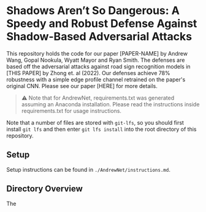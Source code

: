 # Shadows Aren’t So Dangerous: A Speedy and Robust Defense Against Shadow-Based Adversarial Attacks

This repository holds the code for our paper [PAPER-NAME] by Andrew Wang, Gopal Nookula, Wyatt Mayor and Ryan Smith.
The defenses are based off the adversarial attacks against road sign recognition models in [THIS PAPER] by Zhong et. al (2022). Our defenses achieve 78% robustness with a simple edge profile channel retrained on the paper's original CNN.
Please see our paper [HERE] for more details.

<!-- Each author's defense is in a folder in the format `{author_name}Net`, and instructions for running each defense can be found in `{author_name}Net/instructions.md`. Each folder also has `requirements.txt` which contain the dependencies needed. -->

> :warning: Note that for AndrewNet, requirements.txt was generated assuming an Anaconda installation. Please read the instructions inside requirements.txt for usage instructions.

Note that a number of files are stored with `git-lfs`, so you should first install `git lfs` and then enter `git lfs install` into
the root directory of this repository.

## Setup

Setup instructions can be found in `./AndrewNet/instructions.md`.

## Directory Overview

The
